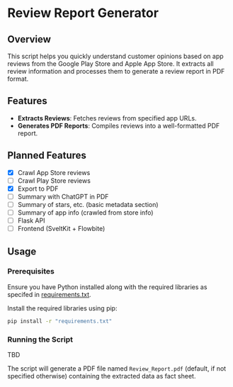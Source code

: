 # Review Report Generator

## Overview

This script helps you quickly understand customer opinions based on app reviews from the Google Play Store and Apple App Store. It extracts all review information and processes them to generate a review report in PDF format.

## Features

- **Extracts Reviews**: Fetches reviews from specified app URLs.
- **Generates PDF Reports**: Compiles reviews into a well-formatted PDF report.

## Planned Features

- [x] Crawl App Store reviews
- [ ] Crawl Play Store reviews
- [x] Export to PDF
- [ ] Summary with ChatGPT in PDF
- [ ] Summary of stars, etc. (basic metadata section)
- [ ] Summary of app info (crawled from store info)
- [ ] Flask API
- [ ] Frontend (SveltKit + Flowbite)

## Usage

### Prerequisites

Ensure you have Python installed along with the required libraries as specifed in [requirements.txt](./requirements.txt).

Install the required libraries using pip:

```bash
pip install -r "requirements.txt"
```

### Running the Script

TBD

The script will generate a PDF file named `Review_Report.pdf` (default, if not specified otherwise) containing the extracted data as fact sheet.
